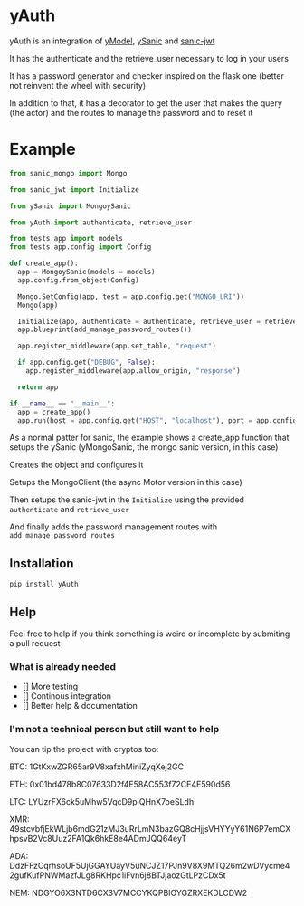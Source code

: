 # yAuth
yAuth is an integration of [yModel](https://github.com/Garito/yModel), [ySanic](https://github.com/Garito/ySanic) and [sanic-jwt](https://github.com/ahopkins/sanic-jwt)

It has the authenticate and the retrieve_user necessary to log in your users

It has a password generator and checker inspired on the flask one (better not reinvent the wheel with security)

In addition to that, it has a decorator to get the user that makes the query (the actor) and the routes to manage the password and to reset it

# Example
```python
from sanic_mongo import Mongo

from sanic_jwt import Initialize

from ySanic import MongoySanic

from yAuth import authenticate, retrieve_user

from tests.app import models
from tests.app.config import Config

def create_app():
  app = MongoySanic(models = models)
  app.config.from_object(Config)

  Mongo.SetConfig(app, test = app.config.get("MONGO_URI"))
  Mongo(app)

  Initialize(app, authenticate = authenticate, retrieve_user = retrieve_user)
  app.blueprint(add_manage_password_routes())

  app.register_middleware(app.set_table, "request")

  if app.config.get("DEBUG", False):
    app.register_middleware(app.allow_origin, "response")

  return app

if __name__ == "__main__":
  app = create_app()
  app.run(host = app.config.get("HOST", "localhost"), port = app.config.get("PORT", 8000))
```

As a normal patter for sanic, the example shows a create_app function that setups the ySanic (yMongoSanic, the mongo sanic version, in this case)

Creates the object and configures it

Setups the MongoClient (the async Motor version in this case)

Then setups the sanic-jwt in the ```Initialize``` using the provided ```authenticate``` and ```retrieve_user```

And finally adds the password management routes with ```add_manage_password_routes```

## Installation
```pip install yAuth```

## Help
Feel free to help if you think something is weird or incomplete by submiting a pull request

### What is already needed
- [] More testing
- [] Continous integration
- [] Better help & documentation

### I'm not a technical person but still want to help
You can tip the project with cryptos too:

BTC: 1GtKxwZGR65ar9V8xafxhMiniZyqXej2GC

ETH: 0x01bd478b8C07633D2f4E58AC553f72CE4E590d56

LTC: LYUzrFX6ck5uMhw5VqcD9piQHnX7oeSLdh

XMR: 49stcvbfjEkWLjb6mdG21zMJ3uRrLmN3bazGQ8cHjjsVHYYyY61N6P7emCXhpsvB2Vc8Uuz2FA1Qk6hkE8e4ADmJQQ64eyT

ADA: DdzFFzCqrhsoUF5UjGGAYUayV5uNCJZ17PJn9V8X9MTQ26m2wDVycme42gufKufPNWMazfJLg8RKHpc1iFvn6j8BTJjaozGtLPzCDx5t

NEM: NDGYO6X3NTD6CX3V7MCCYKQPBIOYGZRXEKDLCDW2
